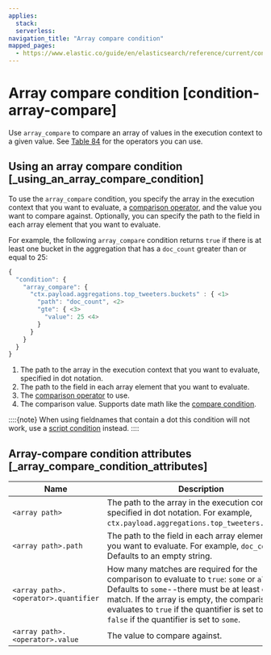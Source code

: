 ```yaml
---
applies:
  stack:
  serverless:
navigation_title: "Array compare condition"
mapped_pages:
  - https://www.elastic.co/guide/en/elasticsearch/reference/current/condition-array-compare.html
---
```




# Array compare condition [condition-array-compare]


Use `array_compare` to compare an array of values in the execution context to a given value. See [Table 84](condition-compare.md#condition-compare-operators) for the operators you can use.

## Using an array compare condition [_using_an_array_compare_condition]

To use the `array_compare` condition, you specify the array in the execution context that you want to evaluate, a [comparison operator](condition-compare.md#condition-compare-operators), and the value you want to compare against. Optionally, you can specify the path to the field in each array element that you want to evaluate.

For example, the following `array_compare` condition returns `true` if there is at least one bucket in the aggregation that has a `doc_count` greater than or equal to 25:

```js
{
  "condition": {
    "array_compare": {
      "ctx.payload.aggregations.top_tweeters.buckets" : { <1>
        "path": "doc_count", <2>
        "gte": { <3>
          "value": 25 <4>
        }
      }
    }
  }
}
```

1. The path to the array in the execution context that you want to evaluate, specified in dot notation.
2. The path to the field in each array element that you want to evaluate.
3. The [comparison operator](condition-compare.md#condition-compare-operators) to use.
4. The comparison value. Supports date math like the [compare condition](condition-compare.md#compare-condition-date-math).


::::{note} 
When using fieldnames that contain a dot this condition will not work, use a [script condition](condition-script.md) instead.
::::



## Array-compare condition attributes [_array_compare_condition_attributes]

| Name | Description |
| --- | --- |
| `<array path>` | The path to the array in the execution                                         context, specified in dot notation.                                         For example, `ctx.payload.aggregations.top_tweeters.buckets`. |
| `<array path>.path` | The path to the field in each array element                                         that you want to evaluate. For example,                                         `doc_count`. Defaults to an empty string. |
| `<array path>.<operator>.quantifier` | How many matches are required for the                                         comparison to evaluate to `true`: `some`                                         or `all`. Defaults to `some`--there must                                         be at least one match. If the array is                                         empty, the comparison evaluates to `true`                                         if the quantifier is set to `all` and                                         `false` if the quantifier is set to                                         `some`. |
| `<array path>.<operator>.value` | The value to compare against. |


